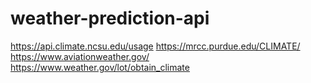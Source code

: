 # weather-prediction-api


https://api.climate.ncsu.edu/usage
https://mrcc.purdue.edu/CLIMATE/
https://www.aviationweather.gov/
https://www.weather.gov/lot/obtain_climate
